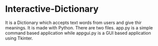 # Interactive-Dictionary
It is a Dictionary which accepts text words from users and give thir meanings. It is made with Python.
There are two files. app.py is a simple command based application while appgui.py is a GUI based application using Tkinter.
